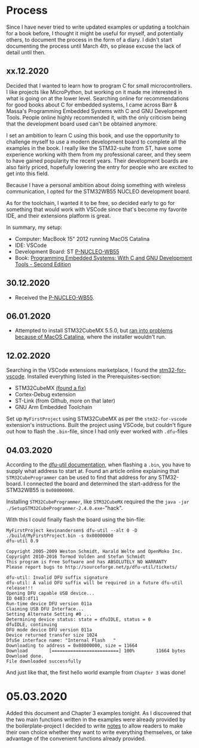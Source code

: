 # Process
Since I have never tried to write updated examples or updating a toolchain for a book before, I thought it might be useful for myself, and potentially others, to document the process in the form of a diary. I didn't start documenting the process until March 4th, so please excuse the lack of detail until then.

## xx.12.2020

Decided that I wanted to learn how to program C for small microcontrollers. I like projects like MicroPython, but working on it made me interested in what is going on at the lower level. Searching online for recommendations for good books about C for embedded systems, I came across Barr & Massa's Programming Embedded Systems with C and GNU Development Tools. People online highly recommended it, with the only criticism being that the development board used can't be obtained anymore.

I set an ambition to learn C using this book, and use the opportunity to challenge myself to use a modern development board to complete all the examples in the book. I really like the STM32-suite from ST, have some experience working with them from my professional career, and they seem to have gained popularity the recent years. Their development boards are also fairly priced, hopefully lowering the entry for people who are excited to get into this field.

Because I have a personal ambition about doing something with wireless communication, I opted for the STM32WB55 NUCLEO development board.

As for the toolchain, I wanted it to be free, so decided early to go for something that would work with VSCode since that's become my favorite IDE, and their extensions platform is great.

In summary, my setup:
- Computer: MacBook 15" 2012 running MacOS Catalina
- IDE: VSCode
- Development Board: ST [P-NUCLEO-WB55](https://www.st.com/en/evaluation-tools/p-nucleo-wb55.html)
- Book: [Programming Embedded Systems: With C and GNU Development Tools - Second Edition](https://www.amazon.com/gp/product/0596009836/ref=ppx_yo_dt_b_asin_title_o09_s00?ie=UTF8&psc=1)

## 30.12.2020

- Received the [P-NUCLEO-WB55](https://www.st.com/en/evaluation-tools/p-nucleo-wb55.html).

## 06.01.2020

- Attempted to install STM32CubeMX 5.5.0, but [ran into problems because of MacOS Catalina](https://community.st.com/s/question/0D50X0000BXlh6q/problem-loading-stm32cubemx-on-mac), where the installer wouldn't run. 

## 12.02.2020

Searching in the VSCode extensions marketplace, I found the [stm32-for-vscode](https://marketplace.visualstudio.com/items?itemName=bmd.stm32-for-vscode). Installed everything listed in the Prerequisites-section:
- STM32CubeMX [(found a fix)](https://marketplace.visualstudio.com/items?itemName=bmd.stm32-for-vscode)
- Cortex-Debug extension
- ST-Link (from Github, more on that later)
- GNU Arm Embedded Toolchain

Set up `MyFirstProject` using STM32CubeMX as per the `stm32-for-vscode` extension's instructions.
Built the project using VSCode, but couldn't figure out how to flash the `.bin`-file, since I had only ever worked with `.dfu`-files

## 04.03.2020

According to the [dfu-util documentation](http://dfu-util.sourceforge.net/dfuse.html), when flashing a `.bin`, you have to supply what address to start at. Found an article online explaining that `STM32CubeProgrammer` can be used to find that address for any STM32-board. I connected the board and determined the start-address for the STM32WB55 is `0x08000000`.

Installing `STM32CubeProgrammer`, like `STM32CubeMX` required the the `java -jar ./SetupSTM32CubeProgrammer-2.4.0.exe`-"hack".

With this I could finally flash the board using the bin-file:

    MyFirstProject kevinandersen$ dfu-util --alt 0 -D ./build/MyFirstProject.bin -s 0x08000000
    dfu-util 0.9
    
    Copyright 2005-2009 Weston Schmidt, Harald Welte and OpenMoko Inc.
    Copyright 2010-2016 Tormod Volden and Stefan Schmidt
    This program is Free Software and has ABSOLUTELY NO WARRANTY
    Please report bugs to http://sourceforge.net/p/dfu-util/tickets/
    
    dfu-util: Invalid DFU suffix signature
    dfu-util: A valid DFU suffix will be required in a future dfu-util release!!!
    Opening DFU capable USB device...
    ID 0483:df11
    Run-time device DFU version 011a
    Claiming USB DFU Interface...
    Setting Alternate Setting #0 ...
    Determining device status: state = dfuIDLE, status = 0
    dfuIDLE, continuing
    DFU mode device DFU version 011a
    Device returned transfer size 1024
    DfuSe interface name: "Internal Flash   "
    Downloading to address = 0x08000000, size = 11664
    Download        [=========================] 100%        11664 bytes
    Download done.
    File downloaded successfully

And just like that, the first hello world example from `Chapter 3` was done!

# 05.03.2020

Added this document and Chapter 3 examples tonight. As I discovered that the two main functions written in the examples were already provided by the boilerplate-project I decided to write [notes](Examples/Chapter3/Notes.md) to allow readers to make their own choice whether they want to write everything themselves, or take advantage of the convenient functions already provided.